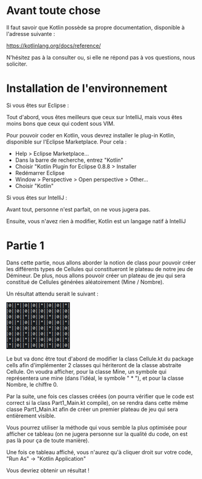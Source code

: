 # Avant toute chose

Il faut savoir que Kotlin possède sa propre documentation, disponible à l'adresse suivante :

https://kotlinlang.org/docs/reference/

N'hésitez pas à la consulter ou, si elle ne répond pas à vos questions, nous soliciter.

# Installation de l'environnement

Si vous êtes sur Eclipse :

Tout d'abord, vous êtes meilleurs que ceux sur IntelliJ, mais vous êtes moins bons que ceux qui codent sous VIM.

Pour pouvoir coder en Kotlin, vous devrez installer le plug-in Kotlin, disponible sur l'Eclipse Marketplace.
Pour cela :
- Help > Eclipse Marketplace...
- Dans la barre de recherche, entrez "Kotlin"
- Choisir "Kotlin Plugin for Eclipse 0.8.8 > Installer
- Redémarrer Eclipse
- Window > Perspective > Open perspective > Other...
- Choisir "Kotlin"

Si vous êtes sur IntelliJ :

Avant tout, personne n'est parfait, on ne vous jugera pas.

Ensuite, vous n'avez rien à modifier, Kotlin est un langage natif à IntelliJ

# Partie 1

Dans cette partie, nous allons aborder la notion de class pour pouvoir créer les différents types de Cellules qui constitueront le plateau de notre jeu de Démineur. De plus, nous allons pouvoir créer un plateau de jeu qui sera constitué de Cellules générées aléatoirement (Mine / Nombre).

Un résultat attendu serait le suivant :

![alt text](https://github.com/damiensauv/Tp_Kotlin_part1/blob/images/img/kotlin-part1-finalResult.PNG)

Le but va donc être tout d'abord de modifier la class Cellule.kt du package cells afin d'implémenter 2 classes qui hériteront de la classe abstraite Cellule. On voudra afficher, pour la classe Mine, un symbole qui représentera une mine (dans l'idéal, le symbole " * "), et pour la classe Nombre, le chiffre 0.

Par la suite, une fois ces classes créées (on pourra vérifier que le code est correct si la class Part1_Main.kt compile), on se rendra dans cette même classe Part1_Main.kt afin de créer un premier plateau de jeu qui sera entièrement visible.

Vous pourrez utiliser la méthode qui vous semble la plus optimisée pour afficher ce tableau (on ne jugera personne sur la qualité du code, on est pas là pour ça de toute manière).

Une fois ce tableau affiché, vous n'aurez qu'à cliquer droit sur votre code, "Run As" -> "Kotlin Application"

Vous devriez obtenir un résultat !
